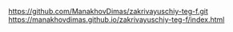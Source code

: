 https://github.com/ManakhovDimas/zakrivayuschiy-teg-f.git
https://manakhovdimas.github.io/zakrivayuschiy-teg-f/index.html